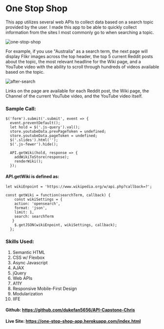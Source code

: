 # One Stop Shop

This app utilizes several web APIs to collect data based on a search topic provided by the user. I made this app to be able to quickly collect
information from the sites I most commonly go to when searching a topic. 

![one-stop-shop](https://user-images.githubusercontent.com/34799623/56465536-18618300-63cd-11e9-8484-8ba8e590e64e.jpg)

For example, if you use "Australia" as a search term, the next page will display Flikr images across the top header, the top 5 current Reddit
posts about the topic, the most relevant headline for the Wiki page, and a YouTube video with the ability to scroll
through hundreds of videos available based on the topic.

![after-search](https://user-images.githubusercontent.com/34799623/56465542-3202ca80-63cd-11e9-816a-986bedda39b1.jpg)

Links on the page are available for each Reddit post, the Wiki page, the Channel of the current YouTube video, and the YouTube video itself. 

  ### Sample Call:

    $('form').submit('.submit', event => {
      event.preventDefault();
      let hold = $('.js-query').val();
      store.youtubeData.prevPageToken = undefined;
      store.youtubeData.pageToken = undefined;
      $('.slides').html('');
      $('.js-fewer').hide();

      API.getWiki(hold, response => {
        addWikiToStore(response);
        renderWiki();
      });
      
 #### API.getWiki is defined as:
 
   `let wikiEnpoint = 'https://www.wikipedia.org/w/api.php?callback=?';`
 
    const getWiki = function(searchTerm, callback) {
        const wikiSettings = {
        action: 'opensearch',
        format: 'json',
        limit: 1,
        search: searchTerm
       }
        $.getJSON(wikiEnpoint, wikiSettings, callback);
      };

### Skills Used:
  1. Semantic HTML
  2. CSS w/ Flexbox
  3. Async Javascript
  4. AJAX
  5. jQuery
  6. Web APIs
  7. A11Y
  8. Responsive Mobile-First Design
  9. Modularization
  10. IIFE

#### Github: https://github.com/dukefan5656/API-Capstone-Chris

#### Live Site: https://one-stop-shop-app.herokuapp.com/index.html
